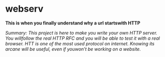 # webserv

**This is when you finally understand why a url startswith HTTP**

*Summary:  This project is here to make you write your own HTTP server. You willfollow the real HTTP RFC and you will be able to test it with a real browser. HTT is one of the most used protocol on internet. Knowing its arcane will be useful, even if youwon’t be working on a website.*
